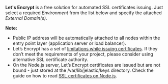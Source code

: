 **Let's Encrypt** is a free solution for automated SSL certificates issuing. 
Just select a required *Environment* from the list below and specify the attached *External Domain(s)*.  

**Note:** 
* Public IP address will be automatically attached to all nodes within the entry point layer (application server or load balancer).
* Let’s Encrypt has a set of [limitations while issuing certificates](https://letsencrypt.org/docs/rate-limits/). If they don’t meet the requirements of your project, please consider using alternative SSL certificate authority.
* On the Node.js server, Let’s Encrypt certificates are issued but are not bound - just stored at the /var/lib/jelastic/keys directory. Check the guide on how to read [SSL certificates on Node.js](https://www.virtuozzo.com/application-platform-docs/nodejs-le-ssl/).
